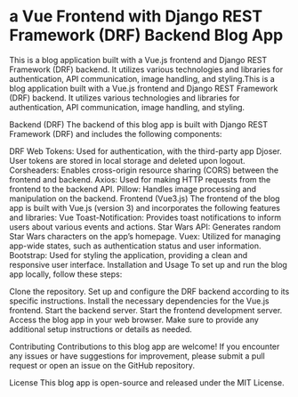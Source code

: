 # a Vue Frontend with Django REST Framework (DRF) Backend Blog App
This is a blog application built with a Vue.js frontend and Django REST Framework (DRF) backend. It utilizes various technologies and libraries for authentication, API communication, image handling, and styling.This is a blog application built with a Vue.js frontend and Django REST Framework (DRF) backend. It utilizes various technologies and libraries for authentication, API communication, image handling, and styling.

Backend (DRF)
The backend of this blog app is built with Django REST Framework (DRF) and includes the following components:

DRF Web Tokens: Used for authentication, with the third-party app Djoser. User tokens are stored in local storage and deleted upon logout.
Corsheaders: Enables cross-origin resource sharing (CORS) between the frontend and backend.
Axios: Used for making HTTP requests from the frontend to the backend API.
Pillow: Handles image processing and manipulation on the backend.
Frontend (Vue3.js)
The frontend of the blog app is built with Vue.js (version 3) and incorporates the following features and libraries:
Vue Toast-Notification: Provides toast notifications to inform users about various events and actions.
Star Wars API: Generates random Star Wars characters on the app’s homepage.
Vuex: Utilized for managing app-wide states, such as authentication status and user information.
Bootstrap: Used for styling the application, providing a clean and responsive user interface.
Installation and Usage
To set up and run the blog app locally, follow these steps:

Clone the repository.
Set up and configure the DRF backend according to its specific instructions.
Install the necessary dependencies for the Vue.js frontend.
Start the backend server.
Start the frontend development server.
Access the blog app in your web browser.
Make sure to provide any additional setup instructions or details as needed.

Contributing
Contributions to this blog app are welcome! If you encounter any issues or have suggestions for improvement, please submit a pull request or open an issue on the GitHub repository.

License
This blog app is open-source and released under the MIT License.
